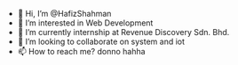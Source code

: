 - 👋 Hi, I’m @HafizShahman
- 👀 I’m interested in Web Development
- 🌱 I’m currently internship at Revenue Discovery Sdn. Bhd.
- 💞️ I’m looking to collaborate on system and iot
- 📫 How to reach me? donno hahha

<!---
HafizShahman/HafizShahman is a ✨ special ✨ repository because its `README.md` (this file) appears on your GitHub profile.
You can click the Preview link to take a look at your changes.
--->
